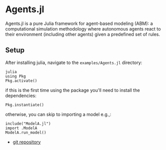 # Agents.jl
Agents.jl is a pure Julia framework for agent-based modeling (ABM): a computational simulation methodology where autonomous agents react to their environment (including other agents) given a predefined set of rules. 

## Setup
After installing julia, navigate to the `examples/Agents.jl` directory:
```
julia
using Pkg
Pkg.activate()
```
if this is the first time using the package you'll need to install the dependencies:
```
Pkg.instantiate()
```
otherwise, you can skip to importing a model e.g.,:
```
include("ModelA.jl")
import .ModelA
ModelA.run_model()
```

- [git repository](https://github.com/JuliaDynamics/Agents.jl)